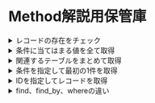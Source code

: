 # Method解説用保管庫

<details><summary>レコードの存在をチェック</summary>

# レコードの存在をチェック

[Railsドキュメント,レコードの存在をチェック](
https://railsdoc.com/page/exists_q)

## 説明

- 指定したレコードが存在するか

## 使い方

```
モデル.exists?([条件])
```
### 引数の指定例

```
モデル.exists?(カラム: '文字列')
モデル.exists?(モデル.id)
```


## 例

```
User.all

>> [#<User id: 6, email: "11@11", name: "11", introduction: nil, created_at: "2022-08-07 06:45:48.063041000 +0000", updated_at: "2022-08-07 06:45:48.410068000 +0000">,               
 #<User id: 7, email: "33@33", name: "33", introduction: nil, created_at: "2022-08-08 06:09:54.367668000 +0000", updated_at: "2022-08-08 06:09:54.726593000 +0000">]   


User.exists?(name: '33')

>>  User Exists? (0.2ms)  SELECT 1 AS one FROM "users" WHERE "users"."name" = ? LIMIT ?  [["name", "33"], ["LIMIT", 1]]
 => true   
 
 User.exists?(name: 'test')
   User Exists? (0.2ms)  SELECT 1 AS one FROM "users" WHERE "users"."name" = ? LIMIT ?  [["name", "test"], ["LIMIT", 1]]
 => false 
 
```

</details>

<details><summary>条件に当てはまる値を全て取得</summary>

# 条件に当てはまる値を全て取得
[Railsドキュメント,条件に当てはまる値を全て取得](
https://railsdoc.com/page/model_where)


## 説明

- 条件に当てはまるレコードを全て取得

## 使い方

```
モデル.where(条件..)
```
### 引数の指定例

#### 文字列で指定
```
モデル.where("category_id = '1'")
```

#### ハッシュで指定
```
モデル.where(category_id: 1)
```

#### プレースホルダを使用
```
モデル.where("category_id = :category_id", {category_id: params[:category_id]})
```

#### あいまい検索
第一引数（列名 LIKE ?）の?の部分が、第二引数へ置き換えられる。
```
モデル.where("列名 LIKE ?", "%値%")  # 値(文字列)を含む
モデル.where("列名 LIKE ?", "値_")   # 値(文字列)と末尾の1文字
```

#### 範囲指定
```
モデル.where(:id => 1..10)
```

#### 終端なしの範囲指定
```
モデル.where(age: 20..)
```



#### 複数キーを指定

```
モデル.where(category_id: [1, 2])
```

## 例

```
User.where("name LIKE?", "%#{11}%"
 User Load (0.2ms)  SELECT "users".* FROM "users" WHERE (name LIKE'11')
 => [#<User id: 6, email: "11@11", name: "11", introduction: nil, created_at: "2022-08-07 06:45:48.063041000 +0000", updated_at: "2022-08-07 06:45:48.410068000 +0000">]

 
User.where("name = ?", '11')
 User Load (0.2ms)  SELECT "users".* FROM "users" WHERE (name = '11')                      
 => [#<User id: 6, email: "11@11", name: "11", introduction: nil, created_at: "2022-08-07 06:45:48.063041000 +0000", updated_at: "2022-08-07 06:45:48.410068000 +0000">]

```

</details>



<details><summary>関連するテーブルをまとめて取得</summary>

# 関連するテーブルをまとめて取得

[Railsドキュメント,関連するテーブルをまとめて取得](
https://railsdoc.com/page/includes)

## 説明

- 関連するテーブルをまとめて取得

## 使い方

```
モデル.includes(引数..)
```


## 例

```
test
```

</details>

<details><summary>条件を指定して最初の1件を取得</summary>

# 条件を指定して最初の1件を取得

[Railsドキュメント,条件を指定して最初の1件を取得](
https://railsdoc.com/page/find_by)

## 説明

- 条件を指定して最初の1件を取得
- 存在しない場合はnil

## 使い方

```
モデル.find_by(条件..)

# 失敗したら例外発生
モデル.find_by!(条件..)
```


## 例

```
User.find_by(name: 11)
User Load (0.1ms)  SELECT "users".* FROM "users" WHERE "users"."name" = ? LIMIT ?  [["name", "11"], ["LIMIT", 1]]
=> #<User id: 6, email: "11@11", name: "11", introduction: nil, created_at: "2022-08-07 06:45:48.063041000 +0000", updated_at: "2022-08-07 06:45:48.410068000 +0000"> 

User.find_by(name: 22)
User Load (0.1ms)  SELECT "users".* FROM "users" WHERE "users"."name" = ? LIMIT ?  [["name", "22"], ["LIMIT", 1]]
 => nil 

User.find_by(id: 7)
User Load (0.1ms)  SELECT "users".* FROM "users" WHERE "users"."id" = ? LIMIT ?  [["id", 7], ["LIMIT", 1]]
 => #<User id: 7, email: "33@33", name: "33", introduction: nil, created_at: "2022-08-08 06:09:54.367668000 +0000", updated_at: "2022-08-08 06:09:54.726593000 +0000"> 
```

</details>



<details><summary>IDを指定してレコードを取得</summary>

# IDを指定してレコードを取得

[IDを指定してレコードを取得](
https://railsdoc.com/page/find)

## 説明

- IDを指定してレコードを取得
- 指定したIDの中に存在しないIDが1つでもあると例外が発生

## 使い方

```
モデル.find(件数..)

```


## 例

```
User.find(7)
User Load (0.1ms)  SELECT "users".* FROM "users" WHERE "users"."id" = ? LIMIT ?  [["id", 7], ["LIMIT", 1]]
 => #<User id: 7, email: "33@33", name: "33", introduction: nil, created_at: "2022-08-08 06:09:54.367668000 +0000", updated_at: "2022-08-08 06:09:54.726593000 +0000"> 

User.find_by(id: 7)
User Load (0.1ms)  SELECT "users".* FROM "users" WHERE "users"."id" = ? LIMIT ?  [["id", 7], ["LIMIT", 1]]
 => #<User id: 7, email: "33@33", name: "33", introduction: nil, created_at: "2022-08-08 06:09:54.367668000 +0000", updated_at: "2022-08-08 06:09:54.726593000 +0000"> 

User.find(6,7)
User Load (0.3ms)  SELECT "users".* FROM "users" WHERE "users"."id" IN (?, ?)  [["id", 6], ["id", 7]]
 => 
[#<User id: 6, email: "11@11", name: "11", introduction: nil, created_at: "2022-08-07 06:45:48.063041000 +0000", updated_at: "2022-08-07 06:45:48.410068000 +0000">,
 #<User id: 7, email: "33@33", name: "33", introduction: nil, created_at: "2022-08-08 06:09:54.367668000 +0000", updated_at: "2022-08-08 06:09:54.726593000 +0000">] 

 User.find(2)
 User Load (0.1ms)  SELECT "users".* FROM "users" WHERE "users"."id" = ? LIMIT ?  [["id", 2], ["LIMIT", 1]]
/home/ec2-user/.rvm/gems/ruby-3.1.2/gems/activerecord-6.1.6.1/lib/active_record/core.rb:346:in `find': Couldn't find User with 'id'=2 (ActiveRecord::RecordNotFound)
```

</details>




<details><summary>find、find_by、whereの違い</summary>

# find、find_by、whereの違い

[find、find_by、whereの違い](
https://qiita.com/tsuchinoko_run/items/f3926caaec461cfa1ca3)

## 説明

- idの値が分かっていて、そのidのデータを取得したい場合・・・find
- idの値が不明で、id以外のカラムを検索条件としたい場合・・・find_by
- id以外のカラムの検索条件で、複数の実行結果を取得したい場合・・・where

</details>

